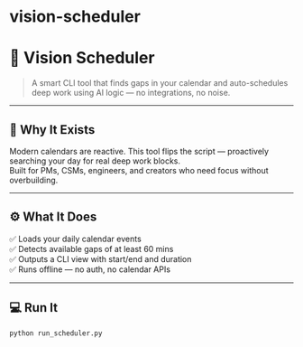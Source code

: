 # vision-scheduler

# 🧠 Vision Scheduler

> A smart CLI tool that finds gaps in your calendar and auto-schedules deep work using AI logic — no integrations, no noise.

---

## 🚀 Why It Exists

Modern calendars are reactive. This tool flips the script — proactively searching your day for real deep work blocks.  
Built for PMs, CSMs, engineers, and creators who need focus without overbuilding.

---

## ⚙️ What It Does

✅ Loads your daily calendar events  
✅ Detects available gaps of at least 60 mins  
✅ Outputs a CLI view with start/end and duration  
✅ Runs offline — no auth, no calendar APIs

---

## 💻 Run It

```bash
python run_scheduler.py